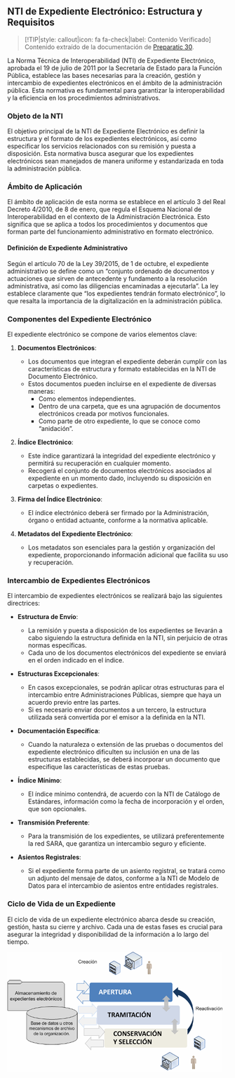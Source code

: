 ## NTI de Expediente Electrónico: Estructura y Requisitos <!-- {docsify-ignore} -->

> [!TIP|style: callout|icon: fa fa-check|label: Contenido Verificado]
> Contenido extraído de la documentación de [Preparatic 30](https://www.preparatic.org/material-preparatic-30/).

La Norma Técnica de Interoperabilidad (NTI) de Expediente Electrónico, aprobada el 19 de julio de 2011 por la Secretaría de Estado para la Función Pública, establece las bases necesarias para la creación, gestión y intercambio de expedientes electrónicos en el ámbito de la administración pública. Esta normativa es fundamental para garantizar la interoperabilidad y la eficiencia en los procedimientos administrativos.

### Objeto de la NTI <!-- {docsify-ignore} -->

El objetivo principal de la NTI de Expediente Electrónico es definir la estructura y el formato de los expedientes electrónicos, así como especificar los servicios relacionados con su remisión y puesta a disposición. Esta normativa busca asegurar que los expedientes electrónicos sean manejados de manera uniforme y estandarizada en toda la administración pública.

### Ámbito de Aplicación <!-- {docsify-ignore} -->

El ámbito de aplicación de esta norma se establece en el artículo 3 del Real Decreto 4/2010, de 8 de enero, que regula el Esquema Nacional de Interoperabilidad en el contexto de la Administración Electrónica. Esto significa que se aplica a todos los procedimientos y documentos que forman parte del funcionamiento administrativo en formato electrónico.

#### Definición de Expediente Administrativo

Según el artículo 70 de la Ley 39/2015, de 1 de octubre, el expediente administrativo se define como un “conjunto ordenado de documentos y actuaciones que sirven de antecedente y fundamento a la resolución administrativa, así como las diligencias encaminadas a ejecutarla”. La ley establece claramente que “los expedientes tendrán formato electrónico”, lo que resalta la importancia de la digitalización en la administración pública.

### Componentes del Expediente Electrónico <!-- {docsify-ignore} -->

El expediente electrónico se compone de varios elementos clave:

1. **Documentos Electrónicos**: 
   - Los documentos que integran el expediente deberán cumplir con las características de estructura y formato establecidas en la NTI de Documento Electrónico. 
   - Estos documentos pueden incluirse en el expediente de diversas maneras:
     - Como elementos independientes.
     - Dentro de una carpeta, que es una agrupación de documentos electrónicos creada por motivos funcionales.
     - Como parte de otro expediente, lo que se conoce como “anidación”.

2. **Índice Electrónico**: 
   - Este índice garantizará la integridad del expediente electrónico y permitirá su recuperación en cualquier momento. 
   - Recogerá el conjunto de documentos electrónicos asociados al expediente en un momento dado, incluyendo su disposición en carpetas o expedientes.

3. **Firma del Índice Electrónico**: 
   - El índice electrónico deberá ser firmado por la Administración, órgano o entidad actuante, conforme a la normativa aplicable.

4. **Metadatos del Expediente Electrónico**: 
   - Los metadatos son esenciales para la gestión y organización del expediente, proporcionando información adicional que facilita su uso y recuperación.

### Intercambio de Expedientes Electrónicos <!-- {docsify-ignore} -->

El intercambio de expedientes electrónicos se realizará bajo las siguientes directrices:

- **Estructura de Envío**: 
  - La remisión y puesta a disposición de los expedientes se llevarán a cabo siguiendo la estructura definida en la NTI, sin perjuicio de otras normas específicas. 
  - Cada uno de los documentos electrónicos del expediente se enviará en el orden indicado en el índice.

- **Estructuras Excepcionales**: 
  - En casos excepcionales, se podrán aplicar otras estructuras para el intercambio entre Administraciones Públicas, siempre que haya un acuerdo previo entre las partes. 
  - Si es necesario enviar documentos a un tercero, la estructura utilizada será convertida por el emisor a la definida en la NTI.

- **Documentación Específica**: 
  - Cuando la naturaleza o extensión de las pruebas o documentos del expediente electrónico dificulten su inclusión en una de las estructuras establecidas, se deberá incorporar un documento que especifique las características de estas pruebas.

- **Índice Mínimo**: 
  - El índice mínimo contendrá, de acuerdo con la NTI de Catálogo de Estándares, información como la fecha de incorporación y el orden, que son opcionales. 

- **Transmisión Preferente**: 
  - Para la transmisión de los expedientes, se utilizará preferentemente la red SARA, que garantiza un intercambio seguro y eficiente.

- **Asientos Registrales**: 
  - Si el expediente forma parte de un asiento registral, se tratará como un adjunto del mensaje de datos, conforme a la NTI de Modelo de Datos para el intercambio de asientos entre entidades registrales.

### Ciclo de Vida de un Expediente <!-- {docsify-ignore} -->

El ciclo de vida de un expediente electrónico abarca desde su creación, gestión, hasta su cierre y archivo. Cada una de estas fases es crucial para asegurar la integridad y disponibilidad de la información a lo largo del tiempo. 

![Ciclo de vida del expediente](../../img/ciclo-vida-expediente.png)